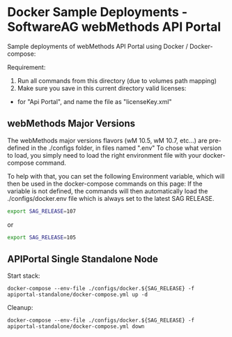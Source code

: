 # Docker Sample Deployments - SoftwareAG webMethods API Portal

Sample deployments of webMethods API Portal using Docker / Docker-compose:

Requirement: 

1) Run all commands from this directory (due to volumes path mapping)
2) Make sure you save in this current directory valid licenses:
 - for "Api Portal", and name the file as "licenseKey.xml"

## webMethods Major Versions

The webMethods major versions flavors (wM 10.5, wM 10.7, etc...) are pre-defined in the ./configs folder, in files named ".env<version>"
To chose what version to load, you simply need to load the right environment file with your docker-compose command.

To help with that, you can set the following Environment variable, which will then be used in the docker-compose commands on this page:
If the variable is not defined, the commands will then automatically load the ./configs/docker.env file which is always set to the latest SAG RELEASE.

```bash
export SAG_RELEASE=107
```

or 

```bash
export SAG_RELEASE=105
```

## APIPortal Single Standalone Node

Start stack:

```
docker-compose --env-file ./configs/docker.${SAG_RELEASE} -f apiportal-standalone/docker-compose.yml up -d
```

Cleanup:

```
docker-compose --env-file ./configs/docker.${SAG_RELEASE} -f apiportal-standalone/docker-compose.yml down
```

